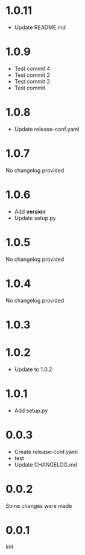 # 1.0.11

* Update README.md

# 1.0.9

* Test commit 4
* Test commit 2
* Test commit 2
* Test commit

# 1.0.8

* Update release-conf.yaml

# 1.0.7

No changelog provided
# 1.0.6

* Add __version__
* Update setup.py

# 1.0.5

No changelog provided
# 1.0.4

No changelog provided
# 1.0.3


# 1.0.2

* Update to 1.0.2

# 1.0.1

* Add setup.py

# 0.0.3

* Create release-conf.yaml
* test
* Update CHANGELOG.md

# 0.0.2
Some changes were made

# 0.0.1
Init
